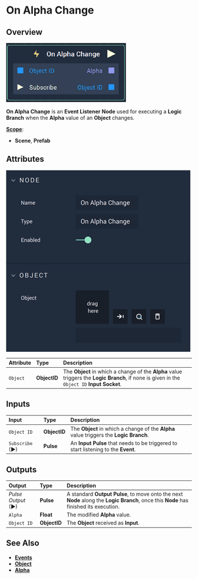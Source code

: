 # On Alpha Change

## Overview

![The On Alpha Change Node.](../../../.gitbook/assets/onalphachangenode.png)

**On Alpha Change** is an **Event Listener** **Node** used for executing a **Logic Branch** when the **Alpha** value of an **Object** changes.

[**Scope**](../overview.md#scopes):
*  **Scene**, **Prefab**

## Attributes

![The On Alpha Change Node Attributes.](../../../.gitbook/assets/onalphachangeattributes.png)

| Attribute | Type | Description |
| :--- | :--- | :--- |
| `Object` | **ObjectID** | The **Object** in which a change of the **Alpha** value triggers the **Logic Branch**, if none is given in the `Object ID` **Input Socket**. |

## Inputs

| Input | Type | Description |
| :--- | :--- | :--- |
| `Object ID` | **ObjectID** | The **Object** in which a change of the **Alpha** value triggers the **Logic Branch**. |
| `Subscribe` (►)|**Pulse** | An **Input Pulse** that needs to be triggered to start listening to the **Event**. |


## Outputs

| Output | Type | Description |
| :--- | :--- | :--- |
| _Pulse Output_ \(►\) | **Pulse** | A standard **Output Pulse**, to move onto the next **Node** along the **Logic Branch**, once this **Node** has finished its execution. |
| `Alpha` | **Float** | The modified **Alpha** value. |
| `Object ID` | **ObjectID** | The **Object** received as **Input**. |

## See Also

* [**Events**](../)
* [**Object**](./)
* [**Alpha**](../../../objects-and-types/attributes/common-attributes/sprite.md#alpha)

